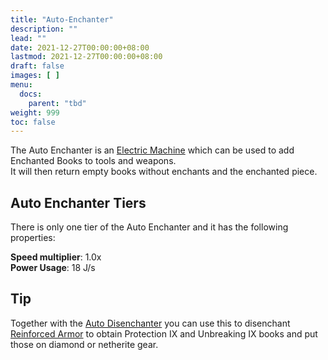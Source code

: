 ```yaml
---
title: "Auto-Enchanter"
description: ""
lead: ""
date: 2021-12-27T00:00:00+08:00
lastmod: 2021-12-27T00:00:00+08:00
draft: false
images: [ ]
menu:
  docs:
    parent: "tbd"
weight: 999
toc: false
---
```


The Auto Enchanter is an [Electric Machine](/docs/slimefun/electric-machines) which can be used to add Enchanted Books to tools and weapons.  
It will then return empty books without enchants and the enchanted piece.

## Auto Enchanter Tiers

There is only one tier of the Auto Enchanter and it has the following properties:

**Speed multiplier**: 1.0x  
**Power Usage**: 18 J/s

## Tip

Together with the [Auto Disenchanter](/docs/slimefun/auto-disenchanter) you can use this to disenchant [Reinforced Armor](/docs/slimefun/armor#reinforced-armor) to obtain Protection IX and Unbreaking IX books and put those on diamond or netherite gear.
